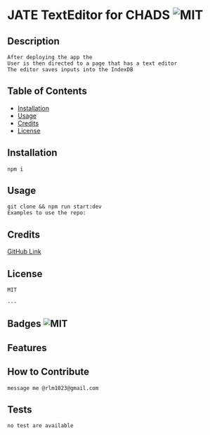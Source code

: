 # JATE TextEditor for CHADS ![MIT](https://img.shields.io/badge/License-MIT%20-green)

## Description

    After deploying the app the
    User is then directed to a page that has a text editor
    The editor saves inputs into the IndexDB

## Table of Contents

- [Installation](#installation)
- [Usage](#usage)
- [Credits](#credits)
- [License](#license)

## Installation

    npm i

## Usage

    git clone && npm run start:dev
    Examples to use the repo:

## Credits

[GitHub Link](https://github.com/confusedicarus)

## License

    MIT

    ---

## Badges ![MIT](https://img.shields.io/badge/License-MIT%20-green)

## Features

## How to Contribute

    message me @rlm1023@gmail.com

## Tests

    no test are available
